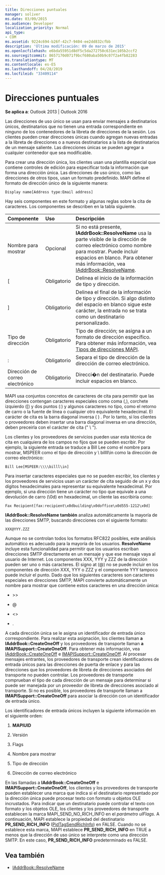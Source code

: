 ```yaml
---
title: Direcciones puntuales
manager: soliver
ms.date: 03/09/2015
ms.audience: Developer
localization_priority: Normal
api_type:
- COM
ms.assetid: 9224c694-b26f-42c7-9404-ee2dd832cfbb
description: 'Última modificación: 09 de marzo de 2015'
ms.openlocfilehash: e6bda55951d8df5c5da272750c631ec105b2ccf2
ms.sourcegitcommit: 8657170d071f9bcf680aba50b9c07f2a4fb82283
ms.translationtype: MT
ms.contentlocale: es-ES
ms.lasthandoff: 04/28/2019
ms.locfileid: "33409114"
---
```

# <a name="one-off-addresses"></a>Direcciones puntuales

**Se aplica a**: Outlook 2013 | Outlook 2016 
  
Las direcciones de uso único se usan para enviar mensajes a destinatarios únicos, destinatarios que no tienen una entrada correspondiente en ninguno de los contenedores de la libreta de direcciones de la sesión. Los clientes pueden crear direcciones únicas cuando agregan nuevas entradas a la libreta de direcciones o a nuevos destinatarios a la lista de destinatarios de un mensaje saliente. Las direcciones únicas se pueden agregar a cualquier contenedor que sea modificable.
  
Para crear una dirección única, los clientes usan una plantilla especial que contiene controles de edición para especificar toda la información que forma una dirección única. Las direcciones de uso único, como las direcciones de otros tipos, usan un formato predefinido. MAPI define el formato de dirección único de la siguiente manera:
  
`Display name[Address type:Email address]`
  
Hay seis componentes en este formato y algunas reglas sobre la cita de caracteres. Los componentes se describen en la tabla siguiente.
  
|**Componente**|**Uso**|**Descripción**|
|:-----|:-----|:-----|
|Nombre para mostrar  <br/> |Opcional  <br/> |Si no está presente, **IAddrBook::ResolveName** usa la parte visible de la dirección de correo electrónico como nombre para mostrar. Puede incluir espacios en blanco. Para obtener más información, vea [IAddrBook::ResolveName](iaddrbook-resolvename.md).  <br/> |
|[  <br/> |Obligatorio  <br/> |Delinea el inicio de la información de tipo y dirección.  <br/> |
|]  <br/> |Obligatorio  <br/> |Delinea el final de la información de tipo y dirección. Si algo distinto del espacio en blanco sigue este carácter, la entrada no se trata como un destinatario personalizado.  <br/> |
|Tipo de dirección  <br/> |Obligatorio  <br/> |Tipo de dirección; se asigna a un formato de dirección específico. Para obtener más información, vea [Tipos de direcciones MAPI](mapi-address-types.md).  <br/> |
|:  <br/> |Obligatorio  <br/> |Separa el tipo de dirección de la dirección de correo electrónico.  <br/> |
|Dirección de correo electrónico  <br/> |Obligatorio  <br/> |Direcci�n del destinatario. Puede incluir espacios en blanco.  <br/> |
   
MAPI usa conjuntos concretos de caracteres de cita para permitir que las direcciones contengan caracteres especiales como coma (,), corchete izquierdo ([) y dos puntos (:) y algunos caracteres no tipo, como el retorno de carro o la fuente de línea o cualquier otro equivalente hexadecimal. El carácter de cita es la barra diagonal inversa ( \) . Por lo tanto, si los clientes o proveedores deben insertar una barra diagonal inversa en una dirección, deben preceirla con el carácter de cita (" \\ ").
  
Los clientes y los proveedores de servicios pueden usar esta técnica de cita en cualquiera de los campos no fijos que se pueden escribir. Por ejemplo, la siguiente entrada se traduce a Bill Lee como el nombre para mostrar, MSPEER como el tipo de dirección y \\ billll\in como la dirección de correo electrónico:
  
`Bill Lee[MSPEER:\\\\billl\in]`

Para insertar caracteres especiales que no se pueden escribir, los clientes y los proveedores de servicios usan un carácter de cita seguido de un x y dos dígitos hexadecimales para representar su equivalente hexadecimal. Por ejemplo, si una dirección tiene un carácter no tipo que equivale a una devolución de carro (\0d) en hexadecimal, un cliente las escribiría como:
  
`Fax Recipient[fax:recipient\x0dbuilding\x0doffice\x0d555-1212\x0d]`

**IAddrBook::ResolveName también** analiza automáticamente la mayoría de las direcciones SMTP, buscando direcciones con el siguiente formato: 
  
`XXX@YYY.ZZZ`

Aunque no se controlan todos los formatos RFC822 posibles, este análisis automático es adecuado para la mayoría de los usuarios. **ResolveName** incluye esta funcionalidad para permitir que los usuarios escriban direcciones SMTP directamente en un mensaje y que ese mensaje vaya al usuario de Internet. Los componentes XXX, YYY y ZZZ de la dirección pueden ser uno o más caracteres. El signo at (@) no se puede incluir en los componentes de dirección XXX, YYY o ZZZ y el componente YYY tampoco puede incluir el punto. Dado que los siguientes caracteres son caracteres especiales en direcciones SMTP, MAPI convierte automáticamente un nombre para mostrar que contiene estos caracteres en una dirección única: 
  
- \>\>
    
- @
    
- \<\>
    
- .
    
A cada dirección única se le asigna un identificador de entrada único correspondiente. Para realizar esta asignación, los clientes llaman **a IAddrBook::CreateOneOff** y los proveedores de transporte llaman **a IMAPISupport::CreateOneOff**. Para obtener más información, vea [IAddrBook::CreateOneOff](iaddrbook-createoneoff.md) e [IMAPISupport::CreateOneOff](imapisupport-createoneoff.md). Al procesar mensajes entrantes, los proveedores de transporte crean identificadores de entrada únicos para las direcciones de puerta de enlace y para las direcciones que los proveedores de libreta de direcciones asociados del transporte no pueden controlar. Los proveedores de transporte comprueban el tipo de cada dirección de un mensaje para determinar si puede ser manejada por un proveedor de libreta de direcciones asociado al transporte. Si no es posible, los proveedores de transporte llaman a **IMAPISupport::CreateOneOff** para asociar la dirección con un identificador de entrada único. 
  
Los identificadores de entrada únicos incluyen la siguiente información en el siguiente orden:
  
1. **MAPIUID**
    
2. Versión
    
3. Flags
    
4. Nombre para mostrar
    
5. Tipo de dirección
    
6. Dirección de correo electrónico
    
En las llamadas a **IAddrBook::CreateOneOff** e **IMAPISupport::CreateOneOff**, los clientes y los proveedores de transporte pueden establecer una marca que indica si el destinatario representado por la dirección única puede procesar texto con formato u objetos OLE incrustados. Para indicar que un destinatario puede controlar el texto con formato y los objetos OLE, los clientes y los proveedores de transporte establecen la marca MAPI_SEND_NO_RICH_INFO en el _parámetro ulFlags._ A continuación, MAPI establece la propiedad del destinatario **PR_SEND_RICH_INFO** ([PidTagSendRichInfo](pidtagsendrichinfo-canonical-property.md)) en FALSE. Cuando no se establece esta marca, MAPI establece **PR_SEND_RICH_INFO** en TRUE a menos que la dirección de uso único se interprete como una dirección SMTP. En este caso, **PR_SEND_RICH_INFO** predeterminado es FALSE. 
  
## <a name="see-also"></a>Vea también

- [IAddrBook::ResolveName](iaddrbook-resolvename.md)

